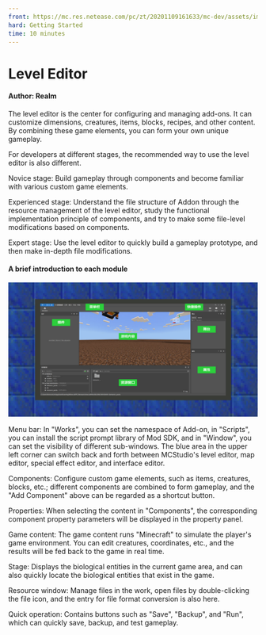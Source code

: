 ```yaml
--- 
front: https://mc.res.netease.com/pc/zt/20201109161633/mc-dev/assets/img/2_1.f5da27b0.png 
hard: Getting Started 
time: 10 minutes 
--- 
```

# Level Editor 

#### Author: Realm 

The level editor is the center for configuring and managing add-ons. It can customize dimensions, creatures, items, blocks, recipes, and other content. By combining these game elements, you can form your own unique gameplay. 

For developers at different stages, the recommended way to use the level editor is also different. 

Novice stage: Build gameplay through components and become familiar with various custom game elements. 

Experienced stage: Understand the file structure of Addon through the resource management of the level editor, study the functional implementation principle of components, and try to make some file-level modifications based on components. 

Expert stage: Use the level editor to quickly build a gameplay prototype, and then make in-depth file modifications. 

#### A brief introduction to each module 

![](./images/2_1.png) 

Menu bar: In "Works", you can set the namespace of Add-on, in "Scripts", you can install the script prompt library of Mod SDK, and in "Window", you can set the visibility of different sub-windows. The blue area in the upper left corner can switch back and forth between MCStudio's level editor, map editor, special effect editor, and interface editor. 

Components: Configure custom game elements, such as items, creatures, blocks, etc.; different components are combined to form gameplay, and the "Add Component" above can be regarded as a shortcut button. 

Properties: When selecting the content in "Components", the corresponding component property parameters will be displayed in the property panel. 

Game content: The game content runs "Minecraft" to simulate the player's game environment. You can edit creatures, coordinates, etc., and the results will be fed back to the game in real time. 

Stage: Displays the biological entities in the current game area, and can also quickly locate the biological entities that exist in the game. 

Resource window: Manage files in the work, open files by double-clicking the file icon, and the entry for file format conversion is also here. 

Quick operation: Contains buttons such as "Save", "Backup", and "Run", which can quickly save, backup, and test gameplay.
